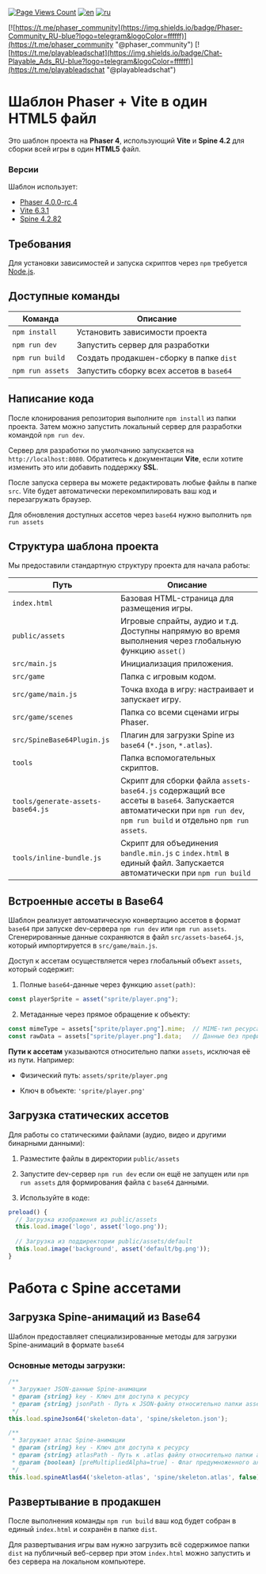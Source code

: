[![Page Views Count](https://badges.toozhao.com/badges/01JWPS9QECXKSW4PQN2YTNQB1A/green.svg)](https://badges.toozhao.com/stats/01JWPS9QECXKSW4PQN2YTNQB1A "Get your own page views count badge on badges.toozhao.com")
[![en](https://img.shields.io/badge/lang-en-red.svg)](https://github.com/Qugurun/phaser-to-playable-ad-html5/blob/main/README.md)
[![ru](https://img.shields.io/badge/lang-ru-green.svg)](https://github.com/Qugurun/phaser-to-playable-ad-html5/blob/main/README.ru.md)


[![https://t.me/phaser_community](https://img.shields.io/badge/Phaser-Community_RU-blue?logo=telegram&logoColor=ffffff)](https://t.me/phaser_community "@phaser_community")
[![https://t.me/playableadschat](https://img.shields.io/badge/Chat-Playable_Ads_RU-blue?logo=telegram&logoColor=ffffff)](https://t.me/playableadschat "@playableadschat")

# Шаблон Phaser + Vite в один HTML5 файл

Это шаблон проекта на **Phaser 4**, использующий **Vite** и **Spine 4.2** для сборки всей игры в один **HTML5** файл. 
### Версии

Шаблон использует:

- [Phaser 4.0.0-rc.4](https://github.com/phaserjs)
- [Vite 6.3.1](https://github.com/vitejs/vite)
- [Spine 4.2.82](https://github.com/EsotericSoftware/spine-runtimes)

## Требования

Для установки зависимостей и запуска скриптов через `npm` требуется [Node.js](https://nodejs.org).

## Доступные команды

| Команда          | Описание                                 |
| ---------------- | ---------------------------------------- |
| `npm install`    | Установить зависимости проекта           |
| `npm run dev`    | Запустить сервер для разработки          |
| `npm run build`  | Создать продакшен-сборку в папке `dist`  |
| `npm run assets` | Запустить сборку всех ассетов в `base64` |

## Написание кода

После клонирования репозитория выполните `npm install` из папки проекта. Затем можно запустить локальный сервер для разработки командой `npm run dev`.

Сервер для разработки по умолчанию запускается на `http://localhost:8080`. Обратитесь к документации **Vite**, если хотите изменить это или добавить поддержку **SSL**.

После запуска сервера вы можете редактировать любые файлы в папке `src`. Vite будет автоматически перекомпилировать ваш код и перезагружать браузер.

Для обновления доступных ассетов через `base64` нужно выполнить `npm run assets`

## Структура шаблона проекта

Мы предоставили стандартную структуру проекта для начала работы:

| Путь                              | Описание                                                                                                                                                               |
| --------------------------------- | ---------------------------------------------------------------------------------------------------------------------------------------------------------------------- |
| `index.html`                      | Базовая HTML-страница для размещения игры.                                                                                                                             |
| `public/assets`                   | Игровые спрайты, аудио и т.д. Доступны напрямую во время выполнения через глобальную функцию `asset()`                                                                 |
| `src/main.js`                     | Инициализация приложения.                                                                                                                                              |
| `src/game`                        | Папка с игровым кодом.                                                                                                                                                 |
| `src/game/main.js`                | Точка входа в игру: настраивает и запускает игру.                                                                                                                      |
| `src/game/scenes`                 | Папка со всеми сценами игры Phaser.                                                                                                                                    |
| `src/SpineBase64Plugin.js`        | Плагин для загрузки Spine из `base64` (`*.json`, `*.atlas`).                                                                                                           |
| `tools`                           | Папка вспомогательных скриптов.                                                                                                                                        |
| `tools/generate-assets-base64.js` | Скрипт для сборки файла `assets-base64.js` содержащий все ассеты в `base64`. Запускается автоматически при `npm run dev`, `npm run build` и отдельно `npm run assets`. |
| `tools/inline-bundle.js`          | Скрипт для объединения `bandle.min.js` c `index.html` в единый файл. Запускается автоматически при `npm run build`                                                     |

## Встроенные ассеты в Base64

Шаблон реализует автоматическую конвертацию ассетов в формат `base64` при запуске dev-сервера `npm run dev` или  `npm run assets`. Сгенерированные данные сохраняются в файл `src/assets-base64.js`, который импортируется в `src/game/main.js`.

Доступ к ассетам осуществляется через глобальный объект `assets`, который содержит:

1. Полные `base64`-данные через функцию `asset(path)`:
    
```js
const playerSprite = asset("sprite/player.png");
```
    
2. Метаданные через прямое обращение к объекту:
    
```js
const mimeType = assets["sprite/player.png"].mime;  // MIME-тип ресурса
const rawData = assets["sprite/player.png"].data;   // Данные без префикса
```
    

**Пути к ассетам** указываются относительно папки `assets`, исключая её из пути. Например:

- Физический путь: `assets/sprite/player.png`
    
- Ключ в объекте: `'sprite/player.png'`
    

## Загрузка статических ассетов

Для работы со статическими файлами (аудио, видео и другими бинарными данными):

1. Разместите файлы в директории `public/assets`
    
2. Запустите dev-сервер `npm run dev` если он ещё не запущен или `npm run assets` для формирования файла с `base64` данными.
    
3. Используйте в коде:
    

```js
preload() {
  // Загрузка изображения из public/assets
  this.load.image('logo', asset('logo.png'));
  
  // Загрузка из поддиректории public/assets/default
  this.load.image('background', asset('default/bg.png'));
}
```

# Работа с Spine ассетами

## Загрузка Spine-анимаций из Base64

Шаблон предоставляет специализированные методы для загрузки Spine-анимаций в формате `base64`
### Основные методы загрузки:

```js
/**
 * Загружает JSON-данные Spine-анимации
 * @param {string} key - Ключ для доступа к ресурсу
 * @param {string} jsonPath - Путь к JSON-файлу относительно папки assets
 */
this.load.spineJson64('skeleton-data', 'spine/skeleton.json');

/**
 * Загружает атлас Spine-анимации
 * @param {string} key - Ключ для доступа к ресурсу
 * @param {string} atlasPath - Путь к .atlas файлу относительно папки assets
 * @param {boolean} [preMultipliedAlpha=true] - Флаг предумноженного альфа-канала
 */
this.load.spineAtlas64('skeleton-atlas', 'spine/skeleton.atlas', false);
```
## Развертывание в продакшен

После выполнения команды `npm run build` ваш код будет собран в единый `index.html` и сохранён в папке `dist`.

Для развертывания игры вам нужно загрузить всё содержимое папки `dist` на публичный веб-сервер при этом `index.html` можно запустить и без сервера на локальном компьютере.



